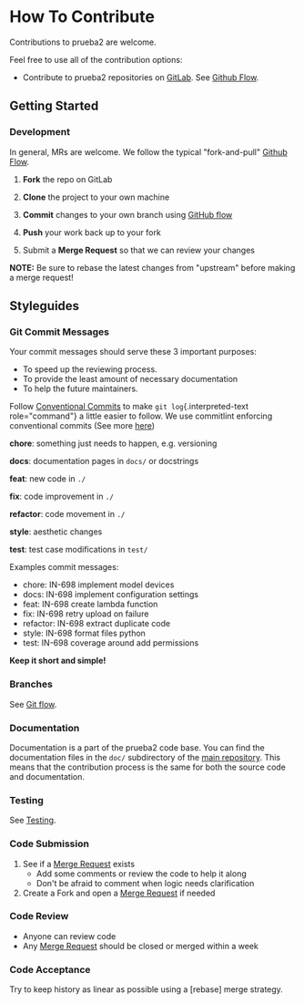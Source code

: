 <!-- Space: PROYEC -->
<!-- Parent: Prueba2 -->
<!-- Title: Contributing Prueba2 -->
<!-- Label: Prueba2 -->
<!-- Label: Contributing -->
<!-- Include: disclaimer.md -->
<!-- Include: ac:toc -->

# How To Contribute

Contributions to prueba2 are welcome.

Feel free to use all of the contribution options:

- Contribute to prueba2 repositories on [GitLab](https://gitlab.infosisglobal.com/frontend/prueba2). See [Github Flow](./contribute/github-flow.md).

## Getting Started

### Development

In general, MRs are welcome. We follow the typical "fork-and-pull" [Github Flow](./contribute/github-flow.md).

1. **Fork** the repo on GitLab
2. **Clone** the project to your own machine
3. **Commit** changes to your own branch using [GitHub flow](./contribute/github-flow.md)
4. **Push** your work back up to your fork

5. Submit a **Merge Request** so that we can review your changes

**NOTE:** Be sure to rebase the latest changes from "upstream" before making a merge request!

## Styleguides

### Git Commit Messages

Your commit messages should serve these 3 important purposes:

- To speed up the reviewing process.
- To provide the least amount of necessary documentation
- To help the future maintainers.

Follow [Conventional Commits](https://www.conventionalcommits.org/en/v1.0.0) to make `git log`{.interpreted-text role="command"} a little easier to follow. We use commitlint enforcing conventional commits (See more [here](https://github.com/conventional-changelog/commitlint))

**chore**: something just needs to happen, e.g. versioning

**docs**: documentation pages in `docs/` or docstrings

**feat**: new code in `./`

**fix**: code improvement in `./`

**refactor**: code movement in `./`

**style**: aesthetic changes

**test**: test case modifications in `test/`

Examples commit messages:

- chore: IN-698 implement model devices
- docs: IN-698 implement configuration settings
- feat: IN-698 create lambda function
- fix: IN-698 retry upload on failure
- refactor: IN-698 extract duplicate code
- style: IN-698 format files python
- test: IN-698 coverage around add permissions

**Keep it short and simple!**

### Branches

See [Git flow](./contribute/github-flow.md).

### Documentation

Documentation is a part of the prueba2 code base. You can find the documentation files in the `doc/` subdirectory of the [main repository](https://gitlab.infosisglobal.com/frontend/prueba2). This means that the contribution process is the same for both the source code and documentation.

### Testing

See [Testing](./testing.md).

### Code Submission

1. See if a [Merge Request](https://gitlab.infosisglobal.com/frontend/prueba2/-/merge_requests) exists
   - Add some comments or review the code to help it along
   - Don\'t be afraid to comment when logic needs clarification
2. Create a Fork and open a [Merge Request](https://gitlab.infosisglobal.com/frontend/prueba2/-/merge_requests/) if needed

### Code Review

- Anyone can review code
- Any [Merge Request](https://gitlab.infosisglobal.com/frontend/prueba2/-/merge_requests/) should be closed or merged within a week

### Code Acceptance

Try to keep history as linear as possible using a [rebase] merge strategy.
